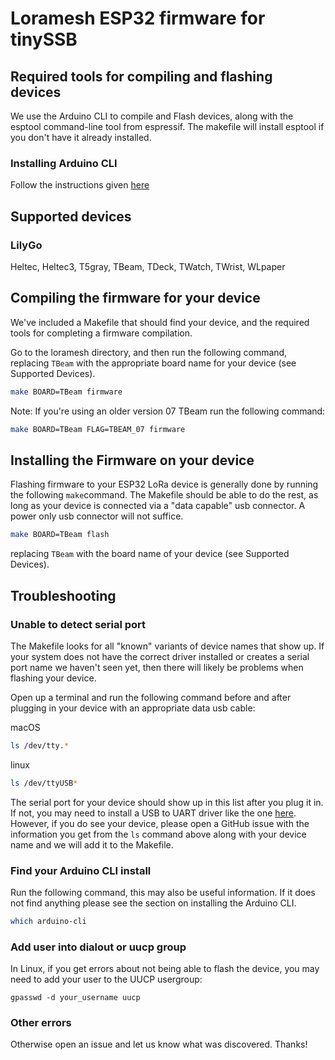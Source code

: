 # Loramesh ESP32 firmware for tinySSB

## Required tools for compiling and flashing devices


We use the Arduino CLI to compile and Flash devices, along with the esptool command-line tool from espressif.  The makefile will install esptool if you don't have it already installed.

### Installing Arduino CLI

Follow the instructions given [here](https://arduino.github.io/arduino-cli/0.20/installation/)


## Supported devices
### LilyGo 
Heltec, Heltec3, T5gray, TBeam, TDeck, TWatch, TWrist, WLpaper

## Compiling the firmware for your device

We've included a Makefile that should find your device, and the required tools for completing a firmware compilation.

Go to the loramesh directory, and then run the following command, replacing `TBeam` with the appropriate board name for your device (see Supported Devices).

```bash
make BOARD=TBeam firmware
```

Note: If you're using an older version 07 TBeam run the following command:
```bash
make BOARD=TBeam FLAG=TBEAM_07 firmware
```

## Installing the Firmware on your device

Flashing firmware to your ESP32 LoRa device is generally done by running the following `make`command.  The Makefile should be able to do the rest, as long as your device is connected via a "data capable" usb connector.  A power only usb connector will not suffice.

```bash
make BOARD=TBeam flash
```

replacing `TBeam` with the board name of your device (see Supported Devices).


## Troubleshooting
### Unable to detect serial port
The Makefile looks for all "known" variants of device names that show up.  If your system does not have the correct driver installed or creates a serial port name we haven't seen yet, then there will likely be problems when flashing your device.

Open up a terminal and run the following command before and after plugging in your device with an appropriate data usb cable:

macOS
```bash
ls /dev/tty.*
```

linux
```bash
ls /dev/ttyUSB*
```

The serial port for your device should show up in this list after you plug it in. If not, you may need to install a USB to UART driver like the one [here](https://www.silabs.com/developer-tools/usb-to-uart-bridge-vcp-drivers?tab=downloads). However, if you do see your device, please open a GitHub issue with the information you get from the `ls` command above along with your device name and we will add it to the Makefile.

### Find your Arduino CLI install

Run the following command, this may also be useful information.  If it does not find anything please see the section on installing the Arduino CLI.
```bash
which arduino-cli
```

### Add user into dialout or uucp group
In Linux, if you get errors about not being able to flash the device, you may need to add your user to the UUCP usergroup:

```
gpasswd -d your_username uucp
```

### Other errors
Otherwise open an issue and let us know what was discovered.  Thanks!




